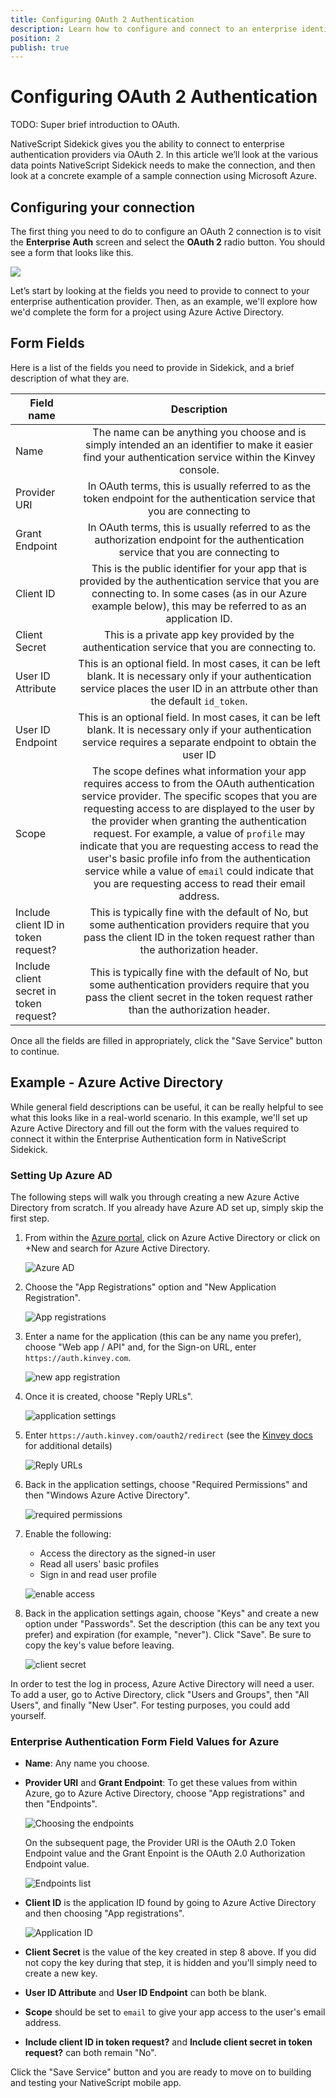 ```yaml
---
title: Configuring OAuth 2 Authentication
description: Learn how to configure and connect to an enterprise identity provider using OAuth 2.
position: 2
publish: true
---
```


# Configuring OAuth 2 Authentication

TODO: Super brief introduction to OAuth.

NativeScript Sidekick gives you the ability to connect to enterprise authentication providers via OAuth 2. In this article we’ll look at the various data points NativeScript Sidekick needs to make the connection, and then look at a concrete example of a sample connection using Microsoft Azure.

## Configuring your connection

The first thing you need to do to configure an OAuth 2 connection is to visit the **Enterprise Auth** screen and select the **OAuth 2** radio button. You should see a form that looks like this.

![](images/oauth-form.png)

Let’s start by looking at the fields you need to provide to connect to your enterprise authentication provider. Then, as an example, we'll explore how we'd complete the form for a project using Azure Active Directory.

## Form Fields

Here is a list of the fields you need to provide in Sidekick, and a brief description of what they are.

|Field name|Description|
| ------------- |:-------------:|
|Name|The name can be anything you choose and is simply intended an an identifier to make it easier find your authentication service within the Kinvey console.|
|Provider URI|In OAuth terms, this is usually referred to as the token endpoint for the authentication service that you are connecting to|
|Grant Endpoint|In OAuth terms, this is usually referred to as the authorization endpoint for the authentication service that you are connecting to|
|Client ID|This is the public identifier for your app that is provided by the authentication service that you are connecting to. In some cases (as in our Azure example below), this may be referred to as an application ID.|
|Client Secret|This is a private app key provided by the authentication service that you are connecting to.|
|User ID Attribute|This is an optional field. In most cases, it can be left blank. It is necessary only if your authentication service places the user ID in an attrbute other than the default `id_token`.|
|User ID Endpoint|This is an optional field. In most cases, it can be left blank. It is necessary only if your authentication service requires a separate endpoint to obtain the user ID|
|Scope|The scope defines what information your app requires access to from the OAuth authentication service provider. The specific scopes that you are requesting access to are displayed to the user by the provider when granting the authentication request. For example, a value of `profile` may indicate that you are requesting access to read the user's basic profile info from the authentication service while a value of `email` could indicate that you are requesting access to read their email address.|
|Include client ID in token request?|This is typically fine with the default of No, but some authentication providers require that you pass the client ID in the token request rather than the authorization header.|
|Include client secret in token request?|This is typically fine with the default of No, but some authentication providers require that you pass the client secret in the token request rather than the authorization header.|

Once all the fields are filled in appropriately, click the "Save Service" button to continue.

## Example - Azure Active Directory

While general field descriptions can be useful, it can be really helpful to see what this looks like in a real-world scenario. In this example, we'll set up Azure Active Directory and fill out the form with the values required to connect it within the Enterprise Authentication form in NativeScript Sidekick.

### Setting Up Azure AD

The following steps will walk you through creating a new Azure Active Directory from scratch. If you already have Azure AD set up, simply skip the first step.

1. From within the [Azure portal](https://portal.azure.com), click on Azure Active Directory or click on +New and search for Azure Active Directory.

	![Azure AD](images/AzureAD.png)

2. Choose the "App Registrations" option and "New Application Registration".
	
	![App registrations](images/new-app-registration.png)
	
3. Enter a name for the application (this can be any name you prefer), choose "Web app / API" and, for the Sign-on URL, enter `https://auth.kinvey.com`.

	![new app registration](images/create-application.png)

4. Once it is created, choose "Reply URLs".

	![application settings](images/application-settings.png)

5. Enter `https://auth.kinvey.com/oauth2/redirect` (see the [Kinvey docs](https://devcenter.kinvey.com/html5/guides/mobile-identity-connect#ConfiguringyourOAuth2IdentityProvidertoacceptKinveyRequests) for additional details)

	![Reply URLs](images/reply-urls.png)

6. Back in the application settings, choose "Required Permissions" and then "Windows Azure Active Directory".

	![required permissions](images/required-permissions.png)

7. Enable the following:

	* Access the directory as the signed-in user
	* Read all users' basic profiles
	* Sign in and read user profile

	![enable access](images/enable-access.png)

8. Back in the application settings again, choose "Keys" and create a new option under "Passwords". Set the description (this can be any text you prefer) and expiration (for example, "never"). Click "Save". Be sure to copy the key's value before leaving.

	![client secret](images/client-secret.png)

In order to test the log in process, Azure Active Directory will need a user. To add a user, go to Active Directory, click "Users and Groups", then "All Users", and finally "New User". For testing purposes, you could add yourself.

### Enterprise Authentication Form Field Values for Azure

* **Name**: Any name you choose.
* **Provider URI** and **Grant Endpoint**: To get these values from within Azure, go to Azure Active Directory, choose "App registrations" and then "Endpoints".

  ![Choosing the endpoints](images/endpoints1.png)

  On the subsequent page, the Provider URI is the OAuth 2.0 Token Endpoint value and the Grant Enpoint is the  OAuth 2.0 Authorization Endpoint value.

  ![Endpoints list](images/endpoints2.png)

* **Client ID** is the application ID found by going to Azure Active Directory and then choosing "App registrations".

  ![Application ID](images/applicationID.png)

* **Client Secret** is the value of the key created in step 8 above. If you did not copy the key during that step, it is hidden and you'll simply need to create a new key.
* **User ID Attribute** and **User ID Endpoint** can both be blank.
* **Scope** should be set to `email` to give your app access to the user's email address.
* **Include client ID in token request?** and **Include client secret in token request?** can both remain "No".

Click the "Save Service" button and you are ready to move on to building and testing your NativeScript mobile app.